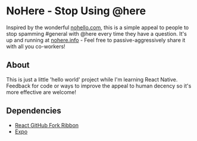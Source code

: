 # NoHere - Stop Using @here

Inspired by the wonderful [nohello.com](https://www.nohello.com/), this is a simple appeal to people to stop spamming #general with @here every time they have a question. It's up and running at [nohere.info](https://www.nohere.info) - Feel free to passive-aggressively share it with all you co-workers!

## About
This is just a little 'hello world' project while I'm learning React Native. Feedback for code or ways to improve the appeal to human decency so it's more effective are welcome!


## Dependencies

* [React GitHub Fork Ribbon](https://github.com/jessy1092/react-github-fork-ribbon)
* [Expo](https://expo.io/)
